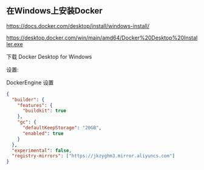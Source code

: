 ## 在Windows上安装Docker

https://docs.docker.com/desktop/install/windows-install/

https://desktop.docker.com/win/main/amd64/Docker%20Desktop%20Installer.exe



下载 Docker Desktop for Windows



设置:

DockerEngine 设置

```json
{
  "builder": {
    "features": {
      "buildkit": true
    },
    "gc": {
      "defaultKeepStorage": "20GB",
      "enabled": true
    }
  },
  "experimental": false,
  "registry-mirrors": ["https://jkzyghm3.mirror.aliyuncs.com"]
}
```

